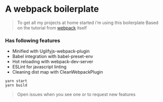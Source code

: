 # A webpack boilerplate
> To get all my projects at home started i'm using this boilerplate
> Based on the tutorial from [webpack](webpack.js.org) itself

### Has following features
- Minified with Uglifyjs-webpack-plugin
- Babel integration with babel-preset-env
- Hot reloading with webpack-dev-server
- ESLint for javascript linting
- Cleaning dist map with CleanWebpackPlugin

```
yarn start
yarn build
```

> Open issues when you see one or to request new features
